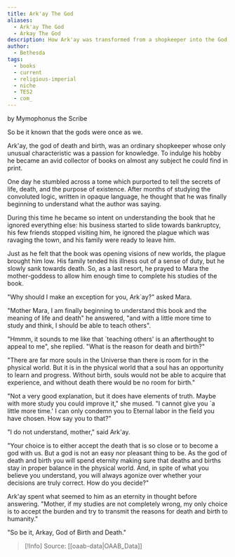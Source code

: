 ```yaml
---
title: Ark'ay The God
aliases:
  - Ark'ay The God
  - Arkay The God
description: How Ark'ay was transformed from a shopkeeper into the God of Birth and Death.
author:
  - Bethesda
tags:
  - books
  - current
  - religious-imperial
  - niche
  - TES2
  - com_
---
```

by Mymophonus the Scribe  

So be it known that the gods were once as we.  
  
Ark'ay, the god of death and birth, was an ordinary shopkeeper whose only unusual characteristic was a passion for knowledge. To indulge his hobby he became an avid collector of books on almost any subject he could find in print.  
  
One day he stumbled across a tome which purported to tell the secrets of life, death, and the purpose of existence. After months of studying the convoluted logic, written in opaque language, he thought that he was finally beginning to understand what the author was saying.  
  
During this time he became so intent on understanding the book that he ignored everything else: his business started to slide towards bankruptcy, his few friends stopped visiting him, he ignored the plague which was ravaging the town, and his family were ready to leave him.  
  
Just as he felt that the book was opening visions of new worlds, the plague brought him low. His family tended his illness out of a sense of duty, but he slowly sank towards death. So, as a last resort, he prayed to Mara the mother-goddess to allow him enough time to complete his studies of the book.  
  
"Why should I make an exception for you, Ark\`ay?" asked Mara.  
  
"Mother Mara, I am finally beginning to understand this book and the meaning of life and death" he answered, "and with a little more time to study and think, I should be able to teach others".  
  
"Hmmm, it sounds to me like that \`teaching others' is an afterthought to appeal to me", she replied. "What is the reason for death and birth?"  
  
"There are far more souls in the Universe than there is room for in the physical world. But it is in the physical world that a soul has an opportunity to learn and progress. Without birth, souls would not be able to acquire that experience, and without death there would be no room for birth."  
  
"Not a very good explanation, but it does have elements of truth. Maybe with more study you could improve it," she mused. "I cannot give you \`a little more time.' I can only condemn you to Eternal labor in the field you have chosen. How say you to that?"  
  
"I do not understand, mother," said Ark'ay.  
  
"Your choice is to either accept the death that is so close or to become a god with us. But a god is not an easy nor pleasant thing to be. As the god of death and birth you will spend eternity making sure that deaths and births stay in proper balance in the physical world. And, in spite of what you believe you understand, you will always agonize over whether your decisions are truly correct. How do you decide?"  
  
Ark'ay spent what seemed to him as an eternity in thought before answering. "Mother, if my studies are not completely wrong, my only choice is to accept the burden and try to transmit the reasons for death and birth to humanity."  
  
"So be it, Arkay, God of Birth and Death."

> [!Info]
> Source: [[oaab-data|OAAB_Data]]